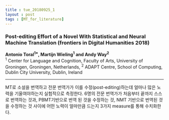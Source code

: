 ```yaml
---
title : tue_20180925_1
layout : post
tags : [MT_for_literature]
---
```


<h3>Post-editing Effort of a Novel With Statistical and Neural Machine Translation (frontiers in Digital Humanities 2018) </h3>


<p>

<b>Antonio Toral<sup>1*</sup>, Martijn Wieling<sup>1</sup> and Andy Way<sup>2</sup></b><br/>
<sup>1</sup> Center for Language and Cognition, Faculty of Arts, University of Groningen, Groningen, Netherlands, <sup>2</sup> ADAPT Centre,
School of Computing, Dublin City University, Dublin, Ireland



</p>

<hr />
<p>
MT로 소설을 번역하고 전문 번역가가 이를 수정(post-editing)하는데 얼마나 많은 노력을 기울여야하는지 실험적으로 측정한다. 6명의 전문 번역가가 처음부터 끝까지 스스로 번역하는 것과, PBMT기반으로 번역 된 것을 수정하는 것, NMT 기반으로 번역된 것을 수정하는 것 사이에 어떤 노력이 얼마만큼 드는지 3가지 measure를 통해 수치화한다.
</p>